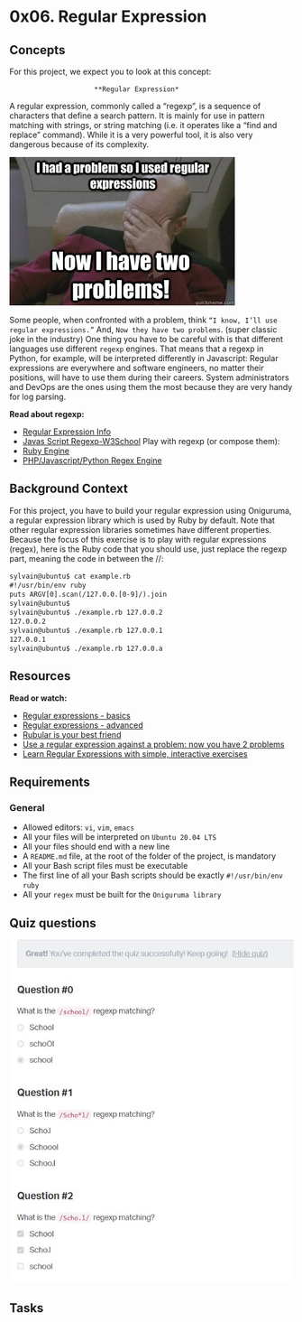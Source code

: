 0x06. Regular Expression
========================

## Concepts
For this project, we expect you to look at this concept:

                         **Regular Expression*
A regular expression, commonly called a “regexp”, is a sequence of characters that define a search pattern.  It is mainly for use in pattern matching with strings, or string matching (i.e. it operates like a “find and replace” command). While it is a very powerful tool, it is also very dangerous because of its complexity.

![Regexp](images/regexp-two-problem.jpg)

Some people, when confronted with a problem, think `“I know, I’ll use regular expressions.”` And, `Now they have two problems`. (super classic joke in the industry) One thing you have to be careful with is that different languages use different `regexp` engines. That means that a regexp in Python, for example, will be interpreted differently in Javascript: Regular expressions are everywhere and software engineers, no matter their positions, will have to use them during their careers. System administrators and DevOps are the ones using them the most because they are very handy for log parsing.

**Read about regexp:**
  * [Regular Expression Info](http://www.regular-expressions.info/)
  * [Javas Script Regexp-W3School](http://www.w3schools.com/jsref/jsref_obj_regexp.asp) Play with regexp (or compose them):
  * [Ruby Engine](http://rubular.com/)
  * [PHP/Javascript/Python Regex Engine]( https://regex101.com/)

## Background Context
For this project, you have to build your regular expression using Oniguruma, a regular expression library which is used by Ruby by default. Note that other regular expression libraries sometimes have different properties. Because the focus of this exercise is to play with regular expressions (regex), here is the Ruby code that you should use, just replace the regexp part, meaning the code in between the //:
```
sylvain@ubuntu$ cat example.rb
#!/usr/bin/env ruby
puts ARGV[0].scan(/127.0.0.[0-9]/).join
sylvain@ubuntu$
sylvain@ubuntu$ ./example.rb 127.0.0.2
127.0.0.2
sylvain@ubuntu$ ./example.rb 127.0.0.1
127.0.0.1
sylvain@ubuntu$ ./example.rb 127.0.0.a
```
## Resources
**Read or watch:**
  * [Regular expressions - basics](https://www.slideshare.net/neha_jain/introducing-regular-expressions)
  * [Regular expressions - advanced](https://www.slideshare.net/neha_jain/advanced-regular-expressions-80296518)
  * [Rubular is your best friend](https://rubular.com/)
  * [Use a regular expression against a problem: now you have 2 problems](https://blog.codinghorror.com/regular-expressions-now-you-have-two-problems/)
  * [Learn Regular Expressions with simple, interactive exercises](https://regexone.com/)

## Requirements
### General
  * Allowed editors: `vi`, `vim`, `emacs`
  * All your files will be interpreted on `Ubuntu 20.04 LTS`
  * All your files should end with a new line
  * A `README.md` file, at the root of the folder of the project, is mandatory
  * All your Bash script files must be executable
  * The first line of all your Bash scripts should be exactly `#!/usr/bin/env ruby`
  * All your `regex` must be built for the `Oniguruma library`

## Quiz questions
![Quizs](images/tasks.JPG)

## Tasks